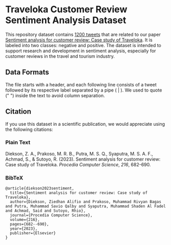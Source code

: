 # Traveloka Customer Review Sentiment Analysis Dataset

This repository dataset contains [1200 tweets](https://github.com/rhiosutoyo/Traveloka-Customer-Review-Sentiment-Analysis-Dataset/blob/main/data_traveloka_fix.csv) that are related to our paper [Sentiment analysis for customer review: Case study of Traveloka](https://www.sciencedirect.com/science/article/pii/S1877050922022621). It is labeled into two classes: negative and positive. The dataset is intended to support research and development in sentiment analysis, especially for customer reviews in the travel and tourism industry. 

## Data Formats
The file starts with a header, and each following line consists of a tweet followed by its respective label separated by a pipe ( | ).
We used to quote (" ") inside the text to avoid column separation.

## Citation
If you use this dataset in a scientific publication, we would appreciate using the following citations:
### Plain Text
Diekson, Z. A., Prakoso, M. R. B., Putra, M. S. Q., Syaputra, M. S. A. F., Achmad, S., & Sutoyo, R. (2023). Sentiment analysis for customer review: Case study of Traveloka. _Procedia Computer Science_, _216_, 682-690.
### BibTeX
```
@article{diekson2023sentiment,
  title={Sentiment analysis for customer review: Case study of Traveloka},
  author={Diekson, Ziedhan Alifio and Prakoso, Muhammad Rivyan Bagas and Putra, Muhammad Savio Qalby and Syaputra, Muhammad Shaden Al Fadel and Achmad, Said and Sutoyo, Rhio},
  journal={Procedia Computer Science},
  volume={216},
  pages={682--690},
  year={2023},
  publisher={Elsevier}
}
```
